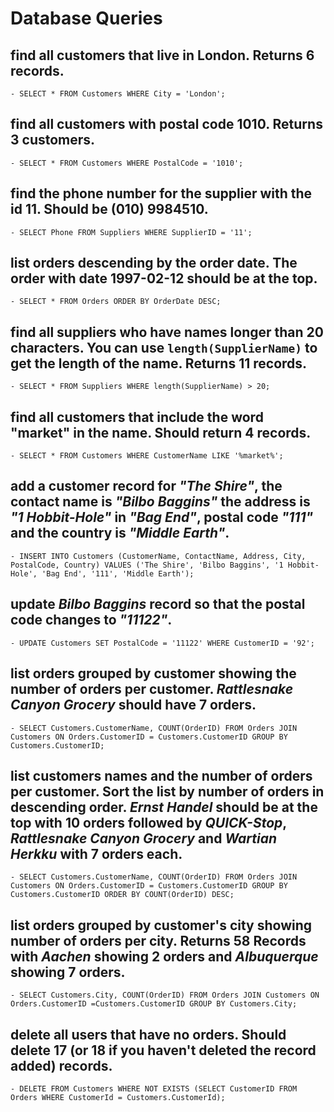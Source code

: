 # Database Queries

## find all customers that live in London. Returns 6 records.
	- SELECT * FROM Customers WHERE City = 'London';
## find all customers with postal code 1010. Returns 3 customers.
	- SELECT * FROM Customers WHERE PostalCode = '1010';
## find the phone number for the supplier with the id 11. Should be (010) 9984510.
	- SELECT Phone FROM Suppliers WHERE SupplierID = '11';
## list orders descending by the order date. The order with date 1997-02-12 should be at the top.
	- SELECT * FROM Orders ORDER BY OrderDate DESC;
## find all suppliers who have names longer than 20 characters. You can use `length(SupplierName)` to get the length of the name. Returns 11 records.
	- SELECT * FROM Suppliers WHERE length(SupplierName) > 20;
## find all customers that include the word "market" in the name. Should return 4 records.
	- SELECT * FROM Customers WHERE CustomerName LIKE '%market%';
## add a customer record for _"The Shire"_, the contact name is _"Bilbo Baggins"_ the address is _"1 Hobbit-Hole"_ in _"Bag End"_, postal code _"111"_ and the country is _"Middle Earth"_.
	- INSERT INTO Customers (CustomerName, ContactName, Address, City, PostalCode, Country) VALUES ('The Shire', 'Bilbo Baggins', '1 Hobbit-Hole', 'Bag End', '111', 'Middle Earth');
## update _Bilbo Baggins_ record so that the postal code changes to _"11122"_.
	- UPDATE Customers SET PostalCode = '11122' WHERE CustomerID = '92';
## list orders grouped by customer showing the number of orders per customer. _Rattlesnake Canyon Grocery_ should have 7 orders.
	- SELECT Customers.CustomerName, COUNT(OrderID) FROM Orders JOIN Customers ON Orders.CustomerID = Customers.CustomerID GROUP BY Customers.CustomerID;
## list customers names and the number of orders per customer. Sort the list by number of orders in descending order. _Ernst Handel_ should be at the top with 10 orders followed by _QUICK-Stop_, _Rattlesnake Canyon Grocery_ and _Wartian Herkku_ with 7 orders each.
	- SELECT Customers.CustomerName, COUNT(OrderID) FROM Orders JOIN Customers ON Orders.CustomerID = Customers.CustomerID GROUP BY Customers.CustomerID ORDER BY COUNT(OrderID) DESC;
## list orders grouped by customer's city showing number of orders per city. Returns 58 Records with _Aachen_ showing 2 orders and _Albuquerque_ showing 7 orders.
	- SELECT Customers.City, COUNT(OrderID) FROM Orders JOIN Customers ON Orders.CustomerID =Customers.CustomerID GROUP BY Customers.City;
## delete all users that have no orders. Should delete 17 (or 18 if you haven't deleted the record added) records.
	- DELETE FROM Customers WHERE NOT EXISTS (SELECT CustomerID FROM Orders WHERE CustomerId = Customers.CustomerId);